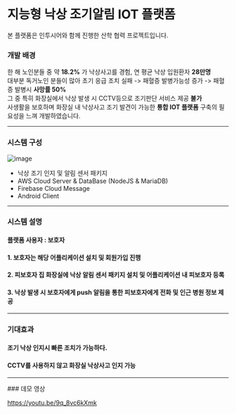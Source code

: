 지능형 낙상 조기알림 IOT 플랫폼
==========================================
본 플랫폼은 인투시어와 함께 진행한 산학 협력 프로젝트입니다.



### 개발 배경
한 해 노인분들 중 약 __18.2%__ 가 낙상사고를 경험, 연 평균 낙상 입원환자 __28만명__    
대부분 독거노인 분들이 많아 초기 응급 조치 실패 -> 패혈증 발병가능성 증가 -> 패혈증 발병시 __사망률 50%__   
그 중 특히 화장실에서 낙상 발생 시 CCTV등으로 조기판단 서비스 제공 __불가__    
사생활을 보호하며 화장실 내 낙상사고 조기 발견이 가능한 __통합 IOT 플랫폼__ 구축의 필요성을 느껴 개발하였습니다.

<hr/>


### 시스템 구성
![image](https://user-images.githubusercontent.com/58390757/101976418-6d2fcc80-3c88-11eb-86f9-7af1198fd5d2.png)

+ 낙상 조기 인지 및 알림 센서 패키지
+ AWS Cloud Server & DataBase (NodeJS & MariaDB)
+ Firebase Cloud Message
+ Android Client

<hr/>

### 시스템 설명   
#### 플랫폼 사용자 : 보호자 
#### 1. 보호자는 해당 어플리케이션 설치 및 회원가입 진행
#### 2. 피보호자 집 화장실에 낙상 알림 센서 패키지 설치 및 어플리케이션 내 피보호자 등록
#### 3. 낙상 발생 시 보호자에게 push 알림을 통한 피보호자에게 전화 및 인근 병원 정보 제공


<hr/>

### 기대효과
#### 조기 낙상 인지시 빠른 조치가 가능하다.
#### CCTV를 사용하지 않고 화장실 낙상사고 인지 가능

<hr/>
### 데모 영상

https://youtu.be/9q_8vc6kXmk
